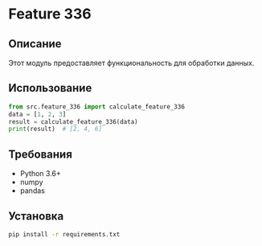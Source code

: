 # Feature 336
## Описание
Этот модуль предоставляет функциональность для обработки данных.
## Использование
```python
from src.feature_336 import calculate_feature_336
data = [1, 2, 3]
result = calculate_feature_336(data)
print(result)  # [2, 4, 6]
```
## Требования
- Python 3.6+
- numpy
- pandas
## Установка
```bash
pip install -r requirements.txt
```